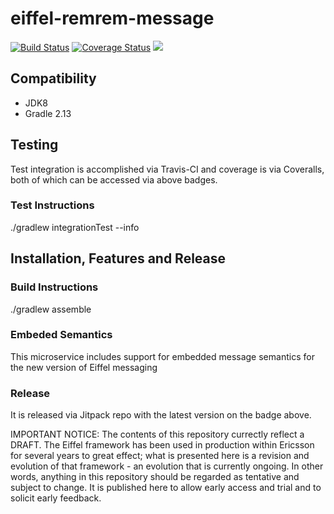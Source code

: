 # eiffel-remrem-message
[![Build Status](https://travis-ci.org/Ericsson/eiffel-remrem-message.svg?branch=master)](https://travis-ci.org/Ericsson/eiffel-remrem-message)
[![Coverage Status](https://coveralls.io/repos/github/Ericsson/eiffel-remrem-message/badge.svg?branch=master)](https://coveralls.io/github/Ericsson/eiffel-remrem-message?branch=master)
[![](https://jitpack.io/v/Ericsson/eiffel-remrem-message.svg)](https://jitpack.io/#Ericsson/eiffel-remrem-message)

## Compatibility
- JDK8
- Gradle 2.13

## Testing
Test integration is accomplished via Travis-CI and coverage is via Coveralls, both of which
can be accessed via above badges. 

### Test Instructions
./gradlew integrationTest --info

## Installation, Features and Release
### Build Instructions
./gradlew assemble

### Embeded Semantics 
This microservice includes support for embedded message semantics for the new version of 
Eiffel messaging

### Release
It is released via Jitpack repo with the latest version on the badge above.

IMPORTANT NOTICE: The contents of this repository currectly reflect a DRAFT. The Eiffel framework has been used in production within Ericsson for several years to great effect; what is presented here is a revision and evolution of that framework - an evolution that is currently ongoing. In other words, anything in this repository should be regarded as tentative and subject to change. It is published here to allow early access and trial and to solicit early feedback.
